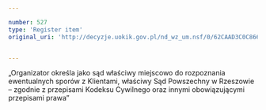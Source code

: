 ```yaml
---

number: 527
type: 'Register item'
original_uri: 'http://decyzje.uokik.gov.pl/nd_wz_um.nsf/0/62CAAD3C0C866F59C12572DD003295BB?OpenDocument'


---
```


„Organizator określa jako sąd właściwy miejscowo do rozpoznania ewentualnych sporów z Klientami, właściwy Sąd Powszechny w Rzeszowie – zgodnie z przepisami Kodeksu Cywilnego oraz innymi obowiązującymi przepisami prawa”
